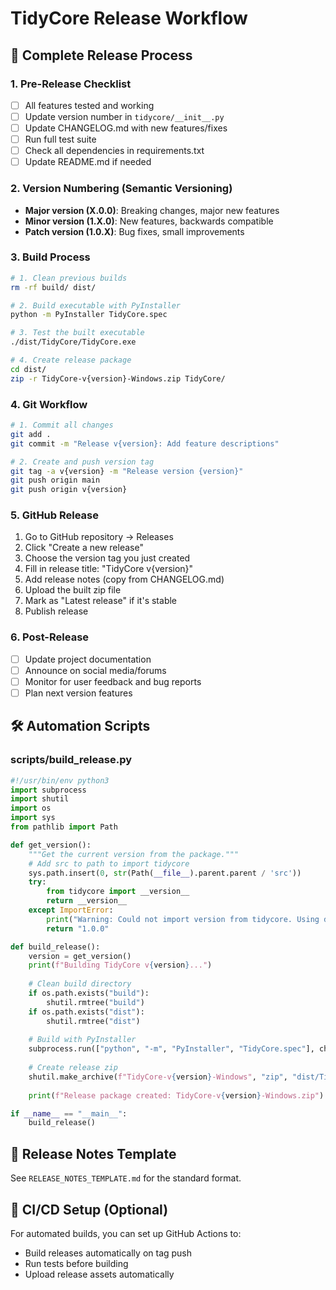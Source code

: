 # TidyCore Release Workflow

## 🔄 Complete Release Process

### 1. Pre-Release Checklist
- [ ] All features tested and working
- [ ] Update version number in `tidycore/__init__.py`
- [ ] Update CHANGELOG.md with new features/fixes
- [ ] Run full test suite
- [ ] Check all dependencies in requirements.txt
- [ ] Update README.md if needed

### 2. Version Numbering (Semantic Versioning)
- **Major version (X.0.0)**: Breaking changes, major new features
- **Minor version (1.X.0)**: New features, backwards compatible
- **Patch version (1.0.X)**: Bug fixes, small improvements

### 3. Build Process
```bash
# 1. Clean previous builds
rm -rf build/ dist/

# 2. Build executable with PyInstaller
python -m PyInstaller TidyCore.spec

# 3. Test the built executable
./dist/TidyCore/TidyCore.exe

# 4. Create release package
cd dist/
zip -r TidyCore-v{version}-Windows.zip TidyCore/
```

### 4. Git Workflow
```bash
# 1. Commit all changes
git add .
git commit -m "Release v{version}: Add feature descriptions"

# 2. Create and push version tag
git tag -a v{version} -m "Release version {version}"
git push origin main
git push origin v{version}
```

### 5. GitHub Release
1. Go to GitHub repository → Releases
2. Click "Create a new release"
3. Choose the version tag you just created
4. Fill in release title: "TidyCore v{version}"
5. Add release notes (copy from CHANGELOG.md)
6. Upload the built zip file
7. Mark as "Latest release" if it's stable
8. Publish release

### 6. Post-Release
- [ ] Update project documentation
- [ ] Announce on social media/forums
- [ ] Monitor for user feedback and bug reports
- [ ] Plan next version features

## 🛠️ Automation Scripts

### scripts/build_release.py

```python
#!/usr/bin/env python3
import subprocess
import shutil
import os
import sys
from pathlib import Path

def get_version():
    """Get the current version from the package."""
    # Add src to path to import tidycore
    sys.path.insert(0, str(Path(__file__).parent.parent / 'src'))
    try:
        from tidycore import __version__
        return __version__
    except ImportError:
        print("Warning: Could not import version from tidycore. Using default version.")
        return "1.0.0"

def build_release():
    version = get_version()
    print(f"Building TidyCore v{version}...")
    
    # Clean build directory
    if os.path.exists("build"):
        shutil.rmtree("build")
    if os.path.exists("dist"):
        shutil.rmtree("dist")
    
    # Build with PyInstaller
    subprocess.run(["python", "-m", "PyInstaller", "TidyCore.spec"], check=True)
    
    # Create release zip
    shutil.make_archive(f"TidyCore-v{version}-Windows", "zip", "dist/TidyCore")
    
    print(f"Release package created: TidyCore-v{version}-Windows.zip")

if __name__ == "__main__":
    build_release()
```

## 📝 Release Notes Template

See `RELEASE_NOTES_TEMPLATE.md` for the standard format.

## 🔧 CI/CD Setup (Optional)

For automated builds, you can set up GitHub Actions to:

- Build releases automatically on tag push
- Run tests before building
- Upload release assets automatically
